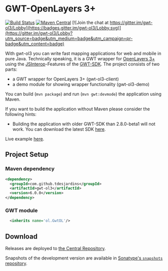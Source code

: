 GWT-OpenLayers 3+
==================

[![Build Status](https://travis-ci.org/TDesjardins/gwt-ol3.svg?branch=gwt%2F2.8)](https://travis-ci.org/TDesjardins/gwt-ol3)
[![Maven Central](https://maven-badges.herokuapp.com/maven-central/com.github.tdesjardins/gwt-ol3/badge.svg)](https://maven-badges.herokuapp.com/maven-central/com.github.tdesjardins/gwt-ol3)
[![Join the chat at https://gitter.im/gwt-ol3/Lobby](https://badges.gitter.im/gwt-ol3/Lobby.svg)](https://gitter.im/gwt-ol3/Lobby?utm_source=badge&utm_medium=badge&utm_campaign=pr-badge&utm_content=badge)

With gwt-ol3 you can write fast mapping applications for web and mobile in pure Java. Technically speaking, it is a GWT wrapper for [OpenLayers 3+](http://openlayers.org/ "OpenLayers website") using the [JSInterop](https://docs.google.com/document/d/10fmlEYIHcyead_4R1S5wKGs1t2I7Fnp_PaNaa7XTEk0/edit)-Features of the [GWT-SDK](http://www.gwtproject.org/release-notes.html#Release_Notes_2_8_0 "Release notes"). The project consists of two parts:
  
  * a GWT wrapper for OpenLayers 3+ (gwt-ol3-client)
  * a demo module for showing wrapper functionality (gwt-ol3-demo)

You can build (`mvn package`) and run (`mvn gwt:devmode`) the application using Maven.

If you want to build the application without Maven please consider the following hints: 

  * Building the application with older GWT-SDK than 2.8.0-beta1 will not work. You can download the latest SDK [here](http://www.gwtproject.org/versions.html).

Live example [here](https://tdesjardins.github.io/gwt-ol3/).

## Project Setup

### Maven dependency
```xml
<dependency>
  <groupId>com.github.tdesjardins</groupId>
  <artifactId>gwt-ol3</artifactId>
  <version>6.0.0</version>
</dependency>
```

### GWT module

```xml
  <inherits name='ol.GwtOL'/>
```

## Download

Releases are deployed to [the Central Repository][dl].

Snapshots of the development version are available in 
[Sonatype's `snapshots` repository][snap].


 [dl]: https://search.maven.org/#search%7Cga%7C1%7Cg%3A%22com.github.tdesjardins%22
 [snap]: https://oss.sonatype.org/content/repositories/snapshots/
 
